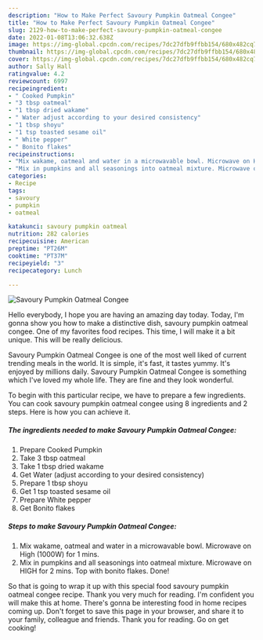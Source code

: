 ```yaml
---
description: "How to Make Perfect Savoury Pumpkin Oatmeal Congee"
title: "How to Make Perfect Savoury Pumpkin Oatmeal Congee"
slug: 2129-how-to-make-perfect-savoury-pumpkin-oatmeal-congee
date: 2022-01-08T13:06:32.638Z
image: https://img-global.cpcdn.com/recipes/7dc27dfb9ffbb154/680x482cq70/savoury-pumpkin-oatmeal-congee-recipe-main-photo.jpg
thumbnail: https://img-global.cpcdn.com/recipes/7dc27dfb9ffbb154/680x482cq70/savoury-pumpkin-oatmeal-congee-recipe-main-photo.jpg
cover: https://img-global.cpcdn.com/recipes/7dc27dfb9ffbb154/680x482cq70/savoury-pumpkin-oatmeal-congee-recipe-main-photo.jpg
author: Sally Hall
ratingvalue: 4.2
reviewcount: 6997
recipeingredient:
- " Cooked Pumpkin"
- "3 tbsp oatmeal"
- "1 tbsp dried wakame"
- " Water adjust according to your desired consistency"
- "1 tbsp shoyu"
- "1 tsp toasted sesame oil"
- " White pepper"
- " Bonito flakes"
recipeinstructions:
- "Mix wakame, oatmeal and water in a microwavable bowl. Microwave on High (1000W) for 1 mins."
- "Mix in pumpkins and all seasonings into oatmeal mixture. Microwave on HIGH for 2 mins. Top with bonito flakes. Done!"
categories:
- Recipe
tags:
- savoury
- pumpkin
- oatmeal

katakunci: savoury pumpkin oatmeal 
nutrition: 282 calories
recipecuisine: American
preptime: "PT26M"
cooktime: "PT37M"
recipeyield: "3"
recipecategory: Lunch

---
```



![Savoury Pumpkin Oatmeal Congee](https://img-global.cpcdn.com/recipes/7dc27dfb9ffbb154/680x482cq70/savoury-pumpkin-oatmeal-congee-recipe-main-photo.jpg)

Hello everybody, I hope you are having an amazing day today. Today, I'm gonna show you how to make a distinctive dish, savoury pumpkin oatmeal congee. One of my favorites food recipes. This time, I will make it a bit unique. This will be really delicious.



Savoury Pumpkin Oatmeal Congee is one of the most well liked of current trending meals in the world. It is simple, it's fast, it tastes yummy. It's enjoyed by millions daily. Savoury Pumpkin Oatmeal Congee is something which I've loved my whole life. They are fine and they look wonderful.


To begin with this particular recipe, we have to prepare a few ingredients. You can cook savoury pumpkin oatmeal congee using 8 ingredients and 2 steps. Here is how you can achieve it.

<!--inarticleads1-->

##### The ingredients needed to make Savoury Pumpkin Oatmeal Congee:

1. Prepare  Cooked Pumpkin
1. Take 3 tbsp oatmeal
1. Take 1 tbsp dried wakame
1. Get  Water (adjust according to your desired consistency)
1. Prepare 1 tbsp shoyu
1. Get 1 tsp toasted sesame oil
1. Prepare  White pepper
1. Get  Bonito flakes




<!--inarticleads2-->

##### Steps to make Savoury Pumpkin Oatmeal Congee:

1. Mix wakame, oatmeal and water in a microwavable bowl. Microwave on High (1000W) for 1 mins.
1. Mix in pumpkins and all seasonings into oatmeal mixture. Microwave on HIGH for 2 mins. Top with bonito flakes. Done!




So that is going to wrap it up with this special food savoury pumpkin oatmeal congee recipe. Thank you very much for reading. I'm confident you will make this at home. There's gonna be interesting food in home recipes coming up. Don't forget to save this page in your browser, and share it to your family, colleague and friends. Thank you for reading. Go on get cooking!
